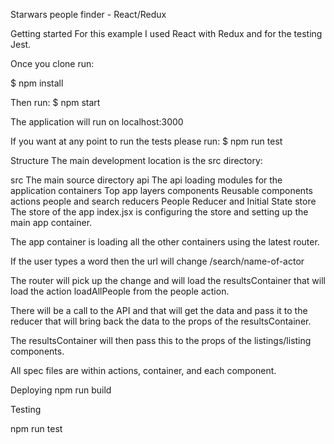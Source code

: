 Starwars people finder - React/Redux

Getting started
For this example I used React with Redux and for the testing Jest.

Once you clone run:

$ npm install

Then run: $ npm start

The application will run on localhost:3000

If you want at any point to run the tests please run: $ npm run test

Structure
The main development location is the src directory:

src The main source directory
api The api loading modules for the application
containers Top app layers
components Reusable components
actions people and search
reducers People Reducer and Initial State
store The store of the app
index.jsx is configuring the store and setting up the main app container.

The app container is loading all the other containers using the latest router.

If the user types a word then the url will change /search/name-of-actor

The router will pick up the change and will load the resultsContainer that will load the action loadAllPeople from the people action.

There will be a call to the API and that will get the data and pass it to the reducer that will bring back the data to the props of the resultsContainer.

The resultsContainer will then pass this to the props of the listings/listing components. 

All spec files are within actions, container, and each component.

Deploying
npm run build

Testing 

npm run test